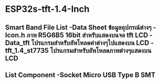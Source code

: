 # ESP32s-tft-1.4-Inch
Smart Band
File List
-Data Sheet ข้อมูลอุปกรณ์ต่างๆ
-Icon.h ภาพ R5G6B5 16bit สำหรับแสดงบนจอ tft LCD
-Data_tft โปรแกรมสำหรับอัพโหลดค่าต่างๆไปแสดงบน LCD
-tft_1.4_st7735 โปรแกรมสำหรับอัพโหลดภาพต่างๆแสดงบน LCD
-

List Component
-Socket Micro USB Type B SMT
-
